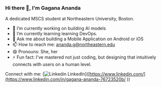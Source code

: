 ### Hi there 👋, I'm Gagana Ananda

A dedicated MSCS student at Northeastern University, Boston.
- 🔭 I’m currently working on building AI models
- 🌱 I’m currently learning learning DevOps.
- 💬 Ask me about building a Mobile Application on Android or iOS
- 📫 How to reach me: ananda.g@northeastern.edu
- 😄 Pronouns: She, her
- ⚡ Fun fact: I've mastered not just coding, but designing that intuitively connects with users on a human level.

Connect with me:
[![Linkedin](https://i.stack.imgur.com/gVE0j.png) LinkedIn]([https://www.linkedin.com/](https://www.linkedin.com/in/gagana-ananda-76723520b/
))&nbsp;
